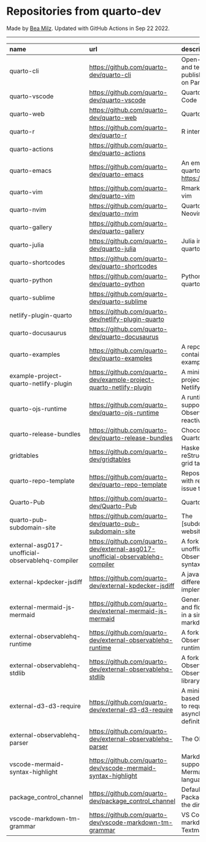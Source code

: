 # Repositories from quarto-dev
Made by [Bea Milz](https://twitter.com/beamilz).
Updated with GitHub Actions in Sep 22 2022.
<hr> 

|name                                             |url                                                                            |description                                                                         | stars| forks| open_issues|
|:------------------------------------------------|:------------------------------------------------------------------------------|:-----------------------------------------------------------------------------------|-----:|-----:|-----------:|
|quarto-cli                                       |https://github.com/quarto-dev/quarto-cli                                       |Open-source scientific and technical publishing system built on Pandoc.             |  1245|    97|         406|
|quarto-vscode                                    |https://github.com/quarto-dev/quarto-vscode                                    |Quarto extension for VS Code                                                        |    93|     7|          28|
|quarto-web                                       |https://github.com/quarto-dev/quarto-web                                       |Quarto website                                                                      |    90|   178|          31|
|quarto-r                                         |https://github.com/quarto-dev/quarto-r                                         |R interface to quarto-cli                                                           |    84|     9|          34|
|quarto-actions                                   |https://github.com/quarto-dev/quarto-actions                                   |                                                                                    |    50|    16|          18|
|quarto-emacs                                     |https://github.com/quarto-dev/quarto-emacs                                     |An emacs mode for quarto: https://quarto.org                                        |    46|     5|           2|
|quarto-vim                                       |https://github.com/quarto-dev/quarto-vim                                       |Rmarkdown support for vim                                                           |    42|    10|           7|
|quarto-nvim                                      |https://github.com/quarto-dev/quarto-nvim                                      |Quarto mode for Neovim                                                              |    16|     0|           2|
|quarto-gallery                                   |https://github.com/quarto-dev/quarto-gallery                                   |                                                                                    |    15|    11|           0|
|quarto-julia                                     |https://github.com/quarto-dev/quarto-julia                                     |Julia interface to quarto-cli                                                       |    10|     0|           5|
|quarto-shortcodes                                |https://github.com/quarto-dev/quarto-shortcodes                                |                                                                                    |     8|     1|           2|
|quarto-python                                    |https://github.com/quarto-dev/quarto-python                                    |Python interface to quarto-cli                                                      |     7|     0|           0|
|quarto-sublime                                   |https://github.com/quarto-dev/quarto-sublime                                   |                                                                                    |     6|     1|           1|
|netlify-plugin-quarto                            |https://github.com/quarto-dev/netlify-plugin-quarto                            |                                                                                    |     5|     0|           2|
|quarto-docusaurus                                |https://github.com/quarto-dev/quarto-docusaurus                                |                                                                                    |     4|     0|           1|
|quarto-examples                                  |https://github.com/quarto-dev/quarto-examples                                  |A repository of self-contained quarto examples                                      |     4|     0|           0|
|example-project-quarto-netlify-plugin            |https://github.com/quarto-dev/example-project-quarto-netlify-plugin            |A minimal Quarto project using Quarto's Netlify plugin                              |     2|     0|           0|
|quarto-ojs-runtime                               |https://github.com/quarto-dev/quarto-ojs-runtime                               |A runtime for quarto's support of ObservableHQ's reactive Javascript                |     2|     0|           0|
|quarto-release-bundles                           |https://github.com/quarto-dev/quarto-release-bundles                           |Chocolatey package for Quarto                                                       |     1|     0|           1|
|gridtables                                       |https://github.com/quarto-dev/gridtables                                       |Haskell parser for reStructuredText-style grid tables.                              |     1|     0|           4|
|quarto-repo-template                             |https://github.com/quarto-dev/quarto-repo-template                             |Repository template with readme styling, issue templates, etc                       |     0|     0|           0|
|Quarto-Pub                                       |https://github.com/quarto-dev/Quarto-Pub                                       |Quarto Pub                                                                          |     0|     0|           2|
|quarto-pub-subdomain-site                        |https://github.com/quarto-dev/quarto-pub-subdomain-site                        |The [subdomain].quarto.pub website                                                  |     0|     0|           0|
|external-asg017-unofficial-observablehq-compiler |https://github.com/quarto-dev/external-asg017-unofficial-observablehq-compiler |A fork of @asg017's unofficial compiler for Observable notebook syntax              |     0|     0|           0|
|external-kpdecker-jsdiff                         |https://github.com/quarto-dev/external-kpdecker-jsdiff                         |A javascript text differencing implementation.                                      |     0|     0|           0|
|external-mermaid-js-mermaid                      |https://github.com/quarto-dev/external-mermaid-js-mermaid                      |Generation of diagram and flowchart from text in a similar manner as markdown       |     0|     0|           0|
|external-observablehq-runtime                    |https://github.com/quarto-dev/external-observablehq-runtime                    |A fork of the Observable dataflow runtime.                                          |     0|     0|           0|
|external-observablehq-stdlib                     |https://github.com/quarto-dev/external-observablehq-stdlib                     |A fork of ObservableHQ's Observable standard library.                               |     0|     0|           0|
|external-d3-d3-require                           |https://github.com/quarto-dev/external-d3-d3-require                           |A minimal, promise-based implementation to require asynchronous module definitions. |     0|     0|           0|
|external-observablehq-parser                     |https://github.com/quarto-dev/external-observablehq-parser                     |The Observable parser.                                                              |     0|     0|           0|
|vscode-mermaid-syntax-highlight                  |https://github.com/quarto-dev/vscode-mermaid-syntax-highlight                  |Markdown syntax support for the Mermaid charting language                           |     0|     0|           0|
|package_control_channel                          |https://github.com/quarto-dev/package_control_channel                          |Default channel file for Package Control. Follow the directions at:                 |     0|     0|           0|
|vscode-markdown-tm-grammar                       |https://github.com/quarto-dev/vscode-markdown-tm-grammar                       |VS Code built-in markdown extension's Textmate grammar                              |     0|     0|           0|
